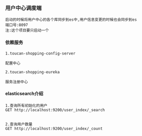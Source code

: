 ### 用户中心调度端
    
    启动的时候将用户中心的各个库同步到es中,用户信息变更的时候也会同步到es
    端口号:8097
    注:这个项目要只启动一个
   

#### 依赖服务
    1.toucan-shopping-config-server

    配置中心
    
    2.toucan-shopping-eureka
    
    服务注册中心





#### elasticsearch介绍

    1.查询所有初始化的用户
    GET http://localhost:9200/user_index/_search
    
    
    2.查询用户数量
    GET http://localhost:9200/user_index/_count
